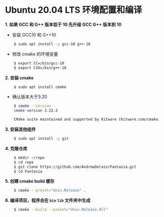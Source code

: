 ﻿
# Ubuntu 20.04 LTS 环境配置和编译


**1. 如果 GCC 和 G++ 版本低于 10 先升级 GCC G++ 版本到 10**

- 安装 GCC10 和 G++10
```bash
    $ sudo apt install -y gcc-10 g++-10
```

- 修改 cmake 的环境变量
```bash
    $ export CC=/bin/gcc-10
    $ export CXX=/bin/g++-10
```

**2. 安装 cmake**
```bash
    $ sudo apt install cmake
```

- 确认版本大于3.20
```bash
    $ cmake --version
    cmake version 3.22.2

    CMake suite maintained and supported by Kitware (kitware.com/cmake).
```

**3. 安装其他组件**
```bash
    $ sudo apt install -y git
```

**4. 克隆仓库**
```bash
    $ mkdir ~/repo 
    $ cd repo
    $ git clone https://github.com/AndrewDerain/Fantasia.git
    $ cd Fantasia
```

**5. 创建 cmake build 缓存**
```bash
    $ cmake --preset="Unix.Release" .
```

**6. 编译项目，程序会在 `bin` `lib` 文件夹中生成**
```bash
    $ cmake --build --preset="Unix.Release.All"
```

